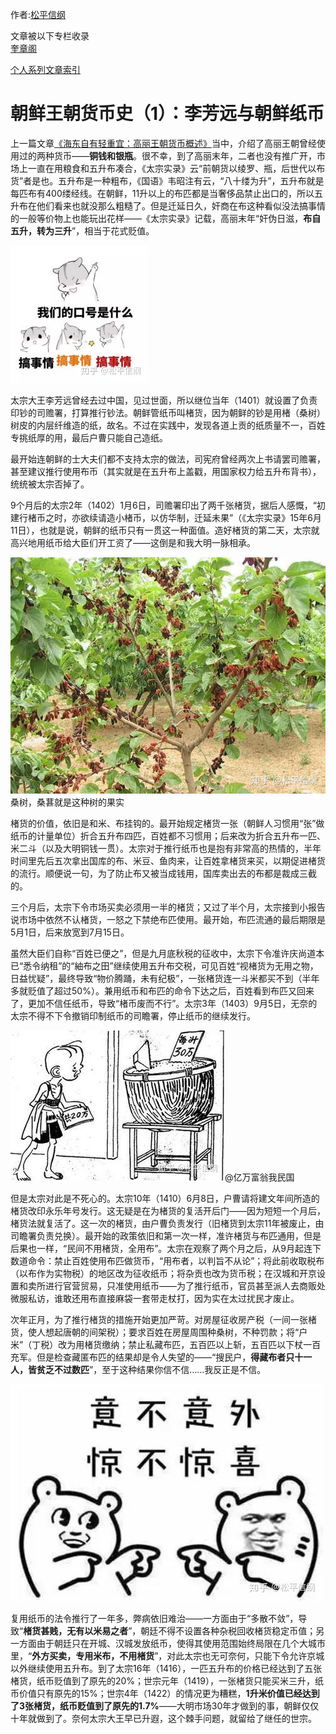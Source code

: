 作者:<a href="zhihu.com/people/zhijiangchuan">松平信纲</a>

文章被以下专栏收录  
<a href="zhihu.com/column/kuizhangge">奎章阁</a>

<a href="zhuanlan.zhihu.com/p/76454906">个人系列文章索引</a>

<h1>朝鲜王朝货币史（1）：李芳远与朝鲜纸币</h1>

上一篇文章<a href="海东自有轻重宜：高丽王朝货币概述.md">《海东自有轻重宜：高丽王朝货币概述》</a>当中，介绍了高丽王朝曾经使用过的两种货币——**铜钱和银瓶**。很不幸，到了高丽末年，二者也没有推广开，市场上一直在用粮食和五升布凑合，《太宗实录》云“前朝货以绫罗、瓶，后世代以布货”者是也。五升布是一种粗布，《国语》韦昭注有云，“八十缕为升”，五升布就是每匹布有400缕经线。在朝鲜，11升以上的布匹都是当奢侈品禁止出口的，所以五升布在他们看来也就没那么粗糙了。但是迁延日久，奸商在布这种看似没法搞事情的一般等价物上也能玩出花样——《太宗实录》记载，高丽末年“奸伪日滋，**布自五升，转为三升**”，相当于花式贬值。

<img src="images/1.1.jpg"/>

太宗大王李芳远曾经去过中国，见过世面，所以继位当年（1401）就设置了负责印钞的司赡署，打算推行钞法。朝鲜管纸币叫楮货，因为朝鲜的钞是用楮（桑树）树皮的内层纤维造的纸，故名。不过在实践中，发现各道上贡的纸质量不一，百姓专挑纸厚的用，最后户曹只能自己造纸。

最开始连朝鲜的士大夫们都不支持太宗的做法，司宪府曾经两次上书请罢司赡署，甚至建议推行使用布币（其实就是在五升布上盖戳，用国家权力给五升布背书），统统被太宗否掉了。

9个月后的太宗2年（1402）1月6日，司赡署印出了两千张楮货，据后人感慨，“初建行楮币之时，亦欲续请造小楮币，以仿华制，迁延未果”（《太宗实录》15年6月11日），也就是说，朝鲜的纸币只有一贯这一种面值。造好楮货的第二天，太宗就高兴地用纸币给大臣们开工资了——这倒是和我大明一脉相承。

<img src="images/1.2.jpg"/>桑树，桑葚就是这种树的果实

楮货的价值，依旧是和米、布挂钩的。最开始规定楮货一张（朝鲜人习惯用“张”做纸币的计量单位）折合五升布四匹，百姓都不习惯用；后来改为折合五升布一匹、米二斗（以及大明铜钱一贯）。太宗对于推行纸币也是抱有非常高的热情的，半年时间里先后五次拿出国库的布、米豆、鱼肉来，让百姓拿楮货来买，以期促进楮货的流行。顺便说一句，为了防止布又被当成钱用，国库卖出去的布都是裁成三截的。

三个月后，太宗下令市场买卖必须用一半的楮货；又过了半个月，太宗接到小报告说市场中依然不认楮货，一怒之下禁绝布匹使用。最开始，布匹流通的最后期限是5月1日，后来放宽到7月15日。

虽然大臣们自称“百姓已便之”，但是九月底秋税的征收中，太宗下令准许庆尚道本已“悉令纳租”的“紬布之田”继续使用五升布交税，可见百姓“视楮货为无用之物，日益忧疑”，最终导致“物价腾踊，未有纪极”，一张楮货连一斗米都买不到（半年多就贬值了超过50%）。兼用纸币和布匹的命令下达之后，百姓看到布匹又回来了，更加不信任纸币，导致“楮币废而不行”。太宗3年（1403）9月5日，无奈的太宗不得不下令撤销印制纸币的司瞻署，停止纸币的继续发行。

<img src="images/1.3.jpg"/>@亿万富翁我民国

但是太宗对此是不死心的。太宗10年（1410）6月8日，户曹请将建文年间所造的楮货改印永乐年号发行。这无疑是在为楮货的复活开后门——因为短短一个月后，楮货法就复活了。这一次的楮货，由户曹负责发行（旧楮货到太宗11年被废止，由司瞻署负责兑换）。最开始的政策依旧和第一次一样，准许楮货与布匹通用，但是后果也一样，“民间不用楮货，全用布”。太宗在观察了两个月之后，从9月起连下数道命令：禁止百姓使用布匹做货币，“用布者，以判旨不从论”；将此前收取税布（以布作为实物税）的地区改为征收纸币；将杂贡也改为货币税；在汉城和开京设置和卖所进行官营贸易，只准使用纸币——为了推行纸币，官员甚至派人去商贩处微服私访，谁敢还用布直接麻袋一套带走杖打，因为实在太过扰民才废止。

次年正月，为了推行楮货的措施开始更加严苛。对房屋征收房产税（一间一张楮货，使人想起唐朝的间架税）；要求百姓在房屋周围种桑树，不种罚款；将“户米”（丁税）改为用楮货缴纳；禁止私藏布匹，五百匹以上斩，五百匹以下杖一百充军。但是检查藏匿布匹的结果却是令人失望的——“搜民户，**得藏布者只十一人，皆贫乏不过数匹**”，至于这种结果你信不信……我反正是不信。

<img src="images/1.4.jpg"/>

复用纸币的法令推行了一年多，弊病依旧难治——一方面由于“多散不敛”，导致“**楮货甚贱，无有以米易之者**”，朝廷不得不设置各种杂税回收楮货稳定币值；另一方面由于朝廷只在开城、汉城发放纸币，使得其使用范围始终局限在几个大城市里，“**外方买卖，专用米布，不用楮货**”，对此太宗也无可奈何，只能下令允许京城以外继续使用五升布。到了太宗16年（1416），一匹五升布的价格已经达到了五张楮货，纸币贬值到了原先的20%；世宗元年（1419），一张楮货只能买米三升，纸币价值只有原先的15%；世宗4年（1422）的情况更为糟糕，**1升米价值已经达到了3张楮货，纸币贬值到了原先的1.7%**——大明市场30年才做到的事，朝鲜仅仅十年就做到了。奈何太宗大王早已升遐，这个棘手问题，就留给了继任的世宗。
